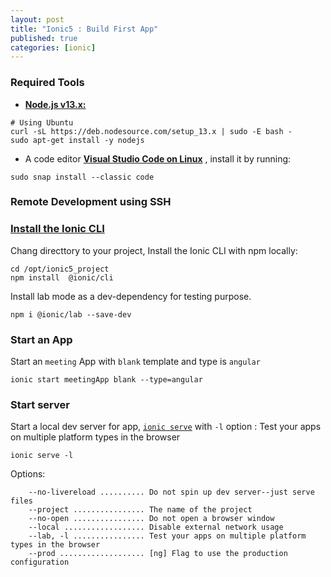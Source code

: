 ```yaml
---
layout: post
title: "Ionic5 : Build First App"
published: true
categories: [ionic]
---
```


### Required Tools
* [**Node.js v13.x:**][1]
```shell
# Using Ubuntu
curl -sL https://deb.nodesource.com/setup_13.x | sudo -E bash -
sudo apt-get install -y nodejs
```

* A code editor **[Visual Studio Code on Linux][2]** , install it by running:
```shell
sudo snap install --classic code
```

[1]: https://github.com/nodesource/distributions/blob/master/README.md#debinstall "nodejs debinstall"
[2]: https://code.visualstudio.com/docs/setup/linux "visualstudio setup linux"

### Remote Development using SSH


### [Install the Ionic CLI][1]
Chang directtory to your project, Install the Ionic CLI with npm locally:
```shell
cd /opt/ionic5_project
npm install  @ionic/cli
```

Install lab mode as a dev-dependency for testing purpose.
```shell
npm i @ionic/lab --save-dev
```

### Start an App
Start an `meeting` App with `blank` template and type is `angular`
```shell
ionic start meetingApp blank --type=angular
```

### Start server
Start a local dev server for app, [`ionic serve`][2] with `-l` option : Test your apps on multiple platform types in the browser

```shell
ionic serve -l
```

Options:
```
    --no-livereload .......... Do not spin up dev server--just serve files
    --project ................ The name of the project
    --no-open ................ Do not open a browser window
    --local .................. Disable external network usage
    --lab, -l ................ Test your apps on multiple platform types in the browser
    --prod ................... [ng] Flag to use the production configuration
```    




[1]: https://ionicframework.com/docs/intro/cli#install-the-ionic-cli "Install the Ionic"

[2]: https://ionicframework.com/docs/cli/commands/serve "ionic serve"
